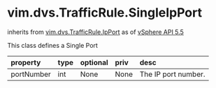 vim.dvs.TrafficRule.SingleIpPort
================================
inherits from [vim.dvs.TrafficRule.IpPort](docs/vim.dvs.TrafficRule.IpPort.md)
as of [vSphere API 5.5](vim.version.md#vim.version.version9)


This class defines a Single Port

| property | type | optional | priv | desc |
|:---------|:-----|:---------|:-----|:-----|
| portNumber | int | None | None | The IP port number. |


